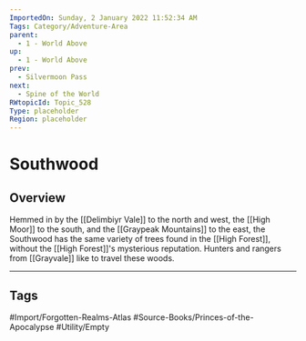 ```yaml
---
ImportedOn: Sunday, 2 January 2022 11:52:34 AM
Tags: Category/Adventure-Area
parent:
  - 1 - World Above
up:
  - 1 - World Above
prev:
  - Silvermoon Pass
next:
  - Spine of the World
RWtopicId: Topic_528
Type: placeholder
Region: placeholder
---
```

# Southwood
## Overview
Hemmed in by the [[Delimbiyr Vale]] to the north and west, the [[High Moor]] to the south, and the [[Graypeak Mountains]] to the east, the Southwood has the same variety of trees found in the [[High Forest]], without the [[High Forest]]'s mysterious reputation. Hunters and rangers from [[Grayvale]] like to travel these woods.


---
## Tags
#Import/Forgotten-Realms-Atlas #Source-Books/Princes-of-the-Apocalypse #Utility/Empty

